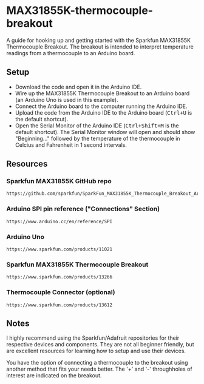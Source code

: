 # MAX31855K-thermocouple-breakout
A guide for hooking up and getting started with the Sparkfun MAX31855K Thermocouple Breakout. The breakout is intended to interpret temperature readings from a thermocouple to an Arduino board.

## Setup
  * Download the code and open it in the Arduino IDE.
  * Wire up the MAX31855K Thermocouple Breakout to an Arduino board (an Arduino Uno is used in this example).
  * Connect the Arduino board to the computer running the Arduino IDE.
  * Upload the code from the Arduino IDE to the Arduino board (<kbd>Ctrl+U</kbd> is the default shortcut).
  * Open the Serial Monitor of the Arduino IDE (<kbd>Ctrl+Shift+M</kbd> is the default shortcut). The Serial Monitor window will open and should show "Beginning..." followed by the temperature of the thermocouple in Celcius and Fahrenheit in 1 second intervals.

## Resources
  ### Sparkfun MAX31855K GitHub repo
    https://github.com/sparkfun/SparkFun_MAX31855K_Thermocouple_Breakout_Arduino_Library
  ### Arduino SPI pin reference ("Connections" Section)
    https://www.arduino.cc/en/reference/SPI
  ### Arduino Uno
    https://www.sparkfun.com/products/11021
  ### Sparkfun MAX31855K Thermocouple Breakout
    https://www.sparkfun.com/products/13266
  ### Thermocouple Connector (optional)
    https://www.sparkfun.com/products/13612
 
## Notes
  I highly recommend using the Sparkfun/Adafruit repositories for their respective
  devices and components. They are not all beginner friendly, but are excellent
  resources for learning how to setup and use their devices.
  
  You have the option of connecting a thermocouple to the breakout using another method
  that fits your needs better. The '+' and '-' throughholes of interest are indicated
  on the breakout.
